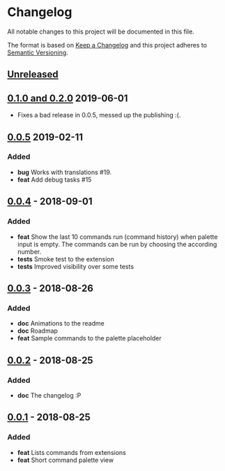# Changelog
All notable changes to this project will be documented in this file.

The format is based on [Keep a Changelog](http://keepachangelog.com/en/1.0.0/)
and this project adheres to [Semantic Versioning](http://semver.org/spec/v2.0.0.html).

## [Unreleased]

## [0.1.0 and 0.2.0] 2019-06-01
- Fixes a bad release in 0.0.5, messed up the publishing :(.


## [0.0.5] 2019-02-11
### Added
- **bug** Works with translations #19.
- **feat** Add debug tasks #15

## [0.0.4] - 2018-09-01
### Added
- **feat** Show the last 10 commands run (command history) when palette input is empty. The commands can be run by choosing the according number.
- **tests** Smoke test to the extension
- **tests** Improved visibility over some tests

## [0.0.3] - 2018-08-26
### Added
- **doc** Animations to the readme
- **doc** Roadmap
- **feat** Sample commands to the palette placeholder

## [0.0.2] - 2018-08-25
### Added
- **doc** The changelog :P

## [0.0.1] - 2018-08-25
### Added
- **feat** Lists commands from extensions
- **feat** Short command palette view

[Unreleased]: https://github.com/laginha87/vscode-short-commands/compare/v0.2.0...HEAD
[0.1.0 and 0.2.0]: https://github.com/laginha87/vscode-short-commands/compare/v0.0.5...v0.2.0
[0.0.5]: https://github.com/laginha87/vscode-short-commands/compare/v0.0.4...v0.0.5
[0.0.4]: https://github.com/laginha87/vscode-short-commands/compare/v0.0.3...v0.0.4
[0.0.3]: https://github.com/laginha87/vscode-short-commands/compare/v0.0.2...v0.0.3
[0.0.2]: https://github.com/laginha87/vscode-short-commands/compare/v0.0.1...v0.0.2
[0.0.1]: https://github.com/laginha87/vscode-short-commands/tree/v0.0.1